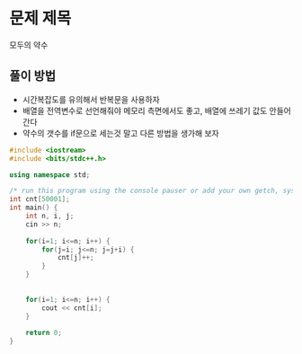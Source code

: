 # 문제 제목
모두의 약수
## 풀이 방법
- 시간복잡도를 유의해서 반복문을 사용하자
- 배열을 전역변수로 선언해줘야 메모리 측면에서도 좋고, 배열에 쓰레기 값도 안들어 간다
- 약수의 갯수를 if문으로 세는것 말고 다른 방법을 생가해 보자

```C++
#include <iostream>
#include <bits/stdc++.h>

using namespace std;

/* run this program using the console pauser or add your own getch, system("pause") or input loop */
int cnt[50001];
int main() {
	int n, i, j;
	cin >> n;
	
	for(i=1; i<=n; i++) {
		for(j=i; j<=n; j=j+i) {
			cnt[j]++;
		}
	}
	
	
	for(i=1; i<=n; i++) {
		cout << cnt[i];
	}
	
	return 0;
}
```
